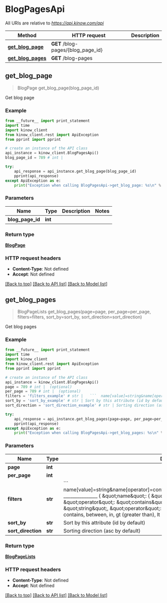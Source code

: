 # BlogPagesApi

All URIs are relative to *https://api.kinow.com/api*

Method | HTTP request | Description
------------- | ------------- | -------------
[**get_blog_page**](#get_blog_page) | **GET** /blog-pages/{blog_page_id} | 
[**get_blog_pages**](#get_blog_pages) | **GET** /blog-pages | 


## **get_blog_page**
> BlogPage get_blog_page(blog_page_id)



Get blog page

### Example 
```python
from __future__ import print_statement
import time
import kinow_client
from kinow_client.rest import ApiException
from pprint import pprint

# create an instance of the API class
api_instance = kinow_client.BlogPagesApi()
blog_page_id = 789 # int | 

try: 
    api_response = api_instance.get_blog_page(blog_page_id)
    pprint(api_response)
except ApiException as e:
    print("Exception when calling BlogPagesApi->get_blog_page: %s\n" % e)
```

### Parameters

Name | Type | Description  | Notes
------------- | ------------- | ------------- | -------------
 **blog_page_id** | **int**|  | 

### Return type

[**BlogPage**](#BlogPage)

### HTTP request headers

 - **Content-Type**: Not defined
 - **Accept**: Not defined

[[Back to top]](#) [[Back to API list]](#documentation-for-api-endpoints) [[Back to Model list]](#documentation-for-models)

## **get_blog_pages**
> BlogPageLists get_blog_pages(page=page, per_page=per_page, filters=filters, sort_by=sort_by, sort_direction=sort_direction)



Get blog pages

### Example 
```python
from __future__ import print_statement
import time
import kinow_client
from kinow_client.rest import ApiException
from pprint import pprint

# create an instance of the API class
api_instance = kinow_client.BlogPagesApi()
page = 789 # int |  (optional)
per_page = 789 # int |  (optional)
filters = 'filters_example' # str |   ```  name[value]=string&name[operator]=contains&date_add[value]=string&date_add[operator]=lt  _______________    {  \"name\": {  \"value\": \"string\",  \"operator\": \"contains\"  },  \"date_add\": {  \"value\": \"string\",  \"operator\": \"lt\"  }  } ```  Operator can be: strict, contains, between, in, gt (greater than), lt (lower than). (optional)
sort_by = 'sort_by_example' # str | Sort by this attribute (id by default) (optional)
sort_direction = 'sort_direction_example' # str | Sorting direction (asc by default) (optional)

try: 
    api_response = api_instance.get_blog_pages(page=page, per_page=per_page, filters=filters, sort_by=sort_by, sort_direction=sort_direction)
    pprint(api_response)
except ApiException as e:
    print("Exception when calling BlogPagesApi->get_blog_pages: %s\n" % e)
```

### Parameters

Name | Type | Description  | Notes
------------- | ------------- | ------------- | -------------
 **page** | **int**|  | [optional] 
 **per_page** | **int**|  | [optional] 
 **filters** | **str**|   &#x60;&#x60;&#x60;  name[value]&#x3D;string&amp;name[operator]&#x3D;contains&amp;date_add[value]&#x3D;string&amp;date_add[operator]&#x3D;lt  _______________    {  \&quot;name\&quot;: {  \&quot;value\&quot;: \&quot;string\&quot;,  \&quot;operator\&quot;: \&quot;contains\&quot;  },  \&quot;date_add\&quot;: {  \&quot;value\&quot;: \&quot;string\&quot;,  \&quot;operator\&quot;: \&quot;lt\&quot;  }  } &#x60;&#x60;&#x60;  Operator can be: strict, contains, between, in, gt (greater than), lt (lower than). | [optional] 
 **sort_by** | **str**| Sort by this attribute (id by default) | [optional] 
 **sort_direction** | **str**| Sorting direction (asc by default) | [optional] 

### Return type

[**BlogPageLists**](#BlogPageLists)

### HTTP request headers

 - **Content-Type**: Not defined
 - **Accept**: Not defined

[[Back to top]](#) [[Back to API list]](#documentation-for-api-endpoints) [[Back to Model list]](#documentation-for-models)

